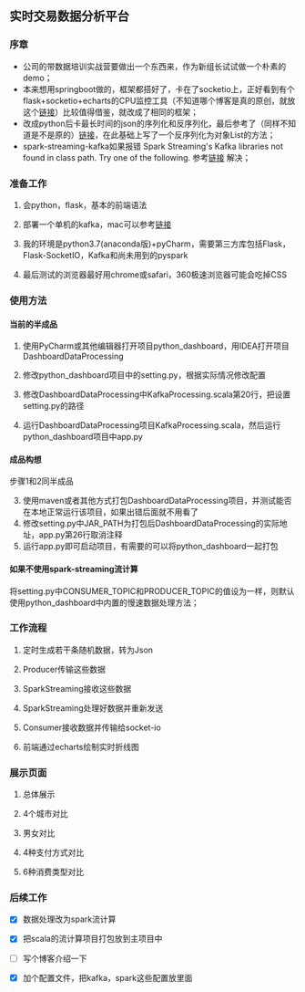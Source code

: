 ## 实时交易数据分析平台
### 序章
+ 公司的带数据培训实战营要做出一个东西来，作为新组长试试做一个朴素的demo；
+ 本来想用springboot做的，框架都搭好了，卡在了socketio上，正好看到有个flask+socketio+echarts的CPU监控工具（不知道哪个博客是真的原创，就放这个[链接](https://www.cnblogs.com/hhh5460/p/7397006.html)）比较值得借鉴，就改成了相同的框架；
+ 改成python后卡最长时间的json的序列化和反序列化，最后参考了（同样不知道是不是原的）[链接](https://www.cnblogs.com/magic8sky/p/10475704.html)，在此基础上写了一个反序列化为对象List的方法；
+ spark-streaming-kafka如果报错 Spark Streaming's Kafka libraries not found in class path. Try one of the following. 参考[链接](https://blog.csdn.net/weixin_40161254/article/details/103296937) 解决；

### 准备工作
1. 会python，flask，基本的前端语法

2. 部署一个单机的kafka，mac可以参考[链接](https://www.jianshu.com/p/23b75520a632)

3. 我的环境是python3.7(anaconda版)+pyCharm，需要第三方库包括Flask，Flask-SocketIO，Kafka和尚未用到的pyspark

4. 最后测试的浏览器最好用chrome或safari，360极速浏览器可能会吃掉CSS

   

### 使用方法

####  当前的半成品

1. 使用PyCharm或其他编辑器打开项目python_dashboard，用IDEA打开项目DashboardDataProcessing

2. 修改python_dashboard项目中的setting.py，根据实际情况修改配置

3. 修改DashboardDataProcessing中KafkaProcessing.scala第20行，把设置setting.py的路径

4. 运行DashboardDataProcessing项目KafkaProcessing.scala，然后运行python_dashboard项目中app.py

#### 成品构想

步骤1和2同半成品

3. 使用maven或者其他方式打包DashboardDataProcessing项目，并测试能否在本地正常运行该项目，如果出错后面就不用看了
4. 修改setting.py中JAR_PATH为打包后DashboardDataProcessing的实际地址，app.py第26行取消注释
5. 运行app.py即可启动项目，有需要的可以将python_dashboard一起打包

#### 如果不使用spark-streaming流计算

将setting.py中CONSUMER_TOPIC和PRODUCER_TOPIC的值设为一样，则默认使用python_dashboard中内置的慢速数据处理方法；



### 工作流程
1. 定时生成若干条随机数据，转为Json

2. Producer传输这些数据

3. SparkStreaming接收这些数据

4. SparkStreaming处理好数据并重新发送

5. Consumer接收数据并传输给socket-io

6. 前端通过echarts绘制实时折线图

   

### 展示页面
1. 总体展示

2. 4个城市对比

3. 男女对比

4. 4种支付方式对比

5. 6种消费类型对比

   

### 后续工作
- [x] 数据处理改为spark流计算
- [x] 把scala的流计算项目打包放到主项目中
- [ ] 写个博客介绍一下
- [x] 加个配置文件，把kafka，spark这些配置放里面

